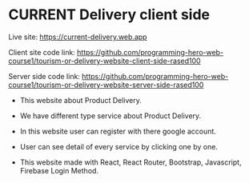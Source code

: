 # CURRENT Delivery client side

Live site: https://current-delivery.web.app

Client site code link: https://github.com/programming-hero-web-course1/tourism-or-delivery-website-client-side-rased100

Server side code link: https://github.com/programming-hero-web-course1/tourism-or-delivery-website-server-side-rased100


- This website about Product Delivery.

- We have different type service about  Product Delivery.

- In this website user can register with there google account.

- User can see detail of every service by clicking one by one.

- This website made with React, React Router, Bootstrap, Javascript, Firebase Login Method.